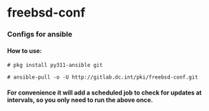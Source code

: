 # freebsd-conf

### Configs for ansible

#### How to use:
`# pkg install py311-ansible git`

`# ansible-pull -o -U http://gitlab.dc.int/pki/freebsd-conf.git`

#### For convenience it will add a scheduled job to check for updates at intervals, so you only need to run the above once.

